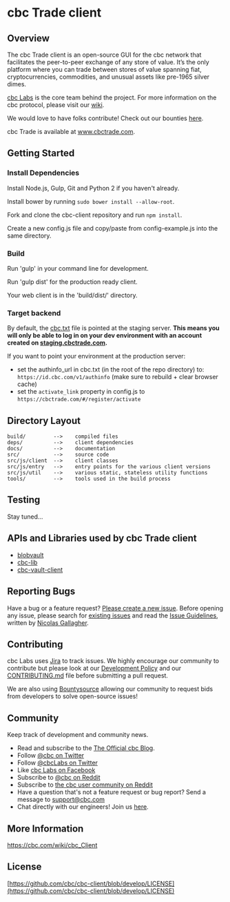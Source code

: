# cbc Trade client

## Overview
The cbc Trade client is an open-source GUI for the cbc network that facilitates the peer-to-peer exchange of any store of value. It’s the only platform where you can trade between stores of value spanning fiat, cryptocurrencies, commodities, and unusual assets like pre-1965 silver dimes.

[cbc Labs](https://cbclabs.com) is the core team behind the project. For more information on the cbc protocol, please visit our [wiki](https://cbc.com/wiki/).

We would love to have folks contribute! Check out our bounties [here](https://www.bountysource.com/teams/cbc/bounties).

cbc Trade is available at www.cbctrade.com.


## Getting Started

### Install Dependencies

Install Node.js, Gulp, Git and Python 2 if you haven't already.

Install bower by running `sudo bower install --allow-root`.

Fork and clone the cbc-client repository and run `npm install`.

Create a new config.js file and copy/paste from config-example.js into the same directory.

### Build

Run 'gulp' in your command line for development.

Run 'gulp dist' for the production ready client.

Your web client is in the 'build/dist/' directory.

### Target backend

By default, the [cbc.txt](https://wiki.cbc.com/cbc.txt) file is pointed at the staging server.
__This means you will only be able to log in on your dev environment with an account created on [staging.cbctrade.com](https://staging.cbctrade.com).__

If you want to point your environment at the production server:
- set the authinfo_url in cbc.txt (in the root of the repo directory) to: `https://id.cbc.com/v1/authinfo` (make sure to rebuild + clear browser cache)
- set the `activate_link` property in config.js to `https://cbctrade.com/#/register/activate`

## Directory Layout

	build/         -->    compiled files
	deps/          -->    client dependencies
	docs/          -->    documentation
	src/           -->    source code
	src/js/client  -->    client classes
	src/js/entry   -->    entry points for the various client versions
	src/js/util    -->    various static, stateless utility functions
	tools/         -->    tools used in the build process


## Testing

Stay tuned...


## APIs and Libraries used by cbc Trade client

- [blobvault](https://github.com/cbc/cbc-blobvault)
- [cbc-lib](https://github.com/cbc/cbc-lib)
- [cbc-vault-client](https://github.com/cbc/cbc-vault-client)


## Reporting Bugs

Have a bug or a feature request? [Please create a new issue](https://cbclabs.atlassian.net/browse/RT). Before opening any issue, please search for [existing issues](https://cbclabs.atlassian.net/issues/?jql=project%20%3D%20RT) and read the [Issue Guidelines](https://github.com/cbc/cbc-client/blob/develop/CONTRIBUTING.md), written by [Nicolas Gallagher](https://github.com/necolas/).


## Contributing

cbc Labs uses [Jira](https://cbclabs.atlassian.net) to track issues. We highly encourage our community to contribute but please look at our [Development Policy](https://github.com/cbc/cbc-client/wiki/Development-Process-Policy) and our [CONTRIBUTING.md](https://github.com/cbc/cbc-client/blob/develop/CONTRIBUTING.md) file before submitting a pull request.

We are also using [Bountysource](https://www.bountysource.com/teams/cbc/bounties) allowing our community to request bids from developers to solve open-source issues!


## Community

Keep track of development and community news.

- Read and subscribe to the [The Official cbc Blog](https://cbc.com/blog/).
- Follow [@cbc on Twitter](https://twitter.com/cbc)
- Follow [@cbcLabs on Twitter](https://twitter.com/cbclabs)
- Like [cbc Labs on Facebook](https://facebook.com/cbclabs)
- Subscribe to [@cbc on Reddit](http://www.reddit.com/r/cbc)
- Subscribe to [the cbc user community on Reddit](http://www.reddit.com/r/cbcrs)
- Have a question that's not a feature request or bug report? Send a message to [support@cbc.com](mailto:support@cbc.com)
- Chat directly with our engineers! Join us [here](https://gitter.im/cbc/developers).


## More Information

https://cbc.com/wiki/cbc_Client


## License

[https://github.com/cbc/cbc-client/blob/develop/LICENSE](https://github.com/cbc/cbc-client/blob/develop/LICENSE)
